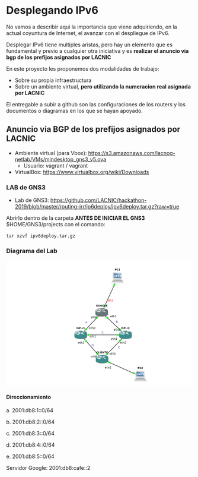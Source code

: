 # Desplegando IPv6

No vamos a describir aqui la importancia que viene adquiriendo, en la actual coyuntura de Internet, el avanzar con el despliegue de IPv6.

Desplegar IPv6 tiene multiples aristas, pero hay un elemento que es fundamental y previo a cualquier otra iniciativa y es **realizar el anuncio via bgp de los prefijos asignados por LACNIC**

En este proyecto les proponemos dos modalidades de trabajo:

- Sobre su propia infraestructura
- Sobre un ambiente virtual, **pero utilizando la numeracion real asignada por LACNIC**

El entregable a subir a github son las configuraciones de los routers y los documentos o diagramas en los que se hayan apoyado.

## Anuncio via BGP de los prefijos asignados por LACNIC

- Ambiente virtual (para Vbox): https://s3.amazonaws.com/lacnog-netlab/VMs/mindesktop_gns3_v5.ova
   - Usuario: vagrant / vagrant
- VirtualBox: https://www.virtualbox.org/wiki/Downloads

### LAB de GNS3

- Lab de GNS3: https://github.com/LACNIC/hackathon-2019/blob/master/routing-irr/ip6deploy/ipv6deploy.tar.gz?raw=true

Abrirlo dentro de la carpeta **ANTES DE INICIAR EL GNS3** $HOME/GNS3/projects con el comando:

```
tar xzvf ipv6deploy.tar.gz
```

### Diagrama del Lab

![Lab](https://raw.githubusercontent.com/LACNIC/hackathon-2019/master/routing-irr/ip6deploy/lab.png)

#### Direccionamiento

a. 2001:db8:1::0/64

b. 2001:db8:2::0/64

c. 2001:db8:3::0/64

d. 2001:db8:4::0/64

e. 2001:db8:5::0/64

Servidor Google: 2001:db8:cafe::2
